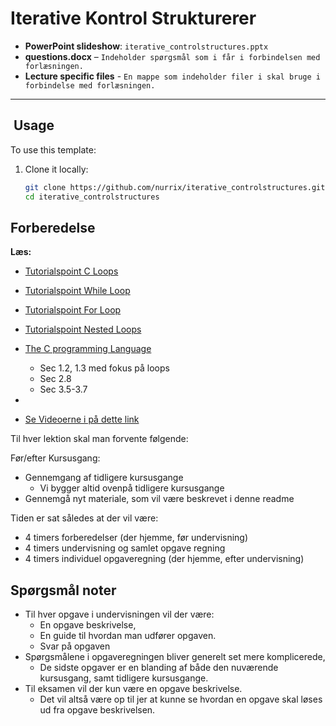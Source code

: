 # Iterative Kontrol Strukturerer

- **PowerPoint slideshow**: `iterative_controlstructures.pptx`
- **questions.docx** – `Indeholder spørgsmål som i får i forbindelsen med forlæsningen.`
- **Lecture specific files** - `En mappe som indeholder filer i skal bruge i forbindelse med forlæsningen.`
---

## ​ Usage

To use this template:

1. Clone it locally:
   ```bash
   git clone https://github.com/nurrix/iterative_controlstructures.git
   cd iterative_controlstructures

## Forberedelse

**Læs:**

- [Tutorialspoint C Loops](https://www.tutorialspoint.com/cprogramming/c_loops.htm)
- [Tutorialspoint While Loop ](https://www.tutorialspoint.com/cprogramming/c_while_loop.htm)
- [Tutorialspoint For Loop](https://www.tutorialspoint.com/cprogramming/c_for_loop.htm)
- [Tutorialspoint Nested Loops](https://www.tutorialspoint.com/cprogramming/c_nested_loops.htm)
- [The C programming Language](https://github.com/AAU-ST1-Programming/introduktion/blob/main/files/The%20C%20Programming%20Language.pdf)
  - Sec 1.2, 1.3 med fokus på loops
  - Sec 2.8
  - Sec 3.5-3.7
- 

- [Se Videoerne i på dette link](https://panopto.aau.dk/Panopto/Pages/Sessions/List.aspx?folderID=8b74191c-5c90-44f3-88eb-b2db008ce028)


Til hver lektion skal man forvente følgende:

Før/efter Kursusgang:
- Gennemgang af tidligere kursusgange
  - Vi bygger altid ovenpå tidligere kursusgange
- Gennemgå nyt materiale, som vil være beskrevet i denne readme

Tiden er sat således at der vil være:

- 4 timers forberedelser (der hjemme, før undervisning)
- 4 timers undervisning og samlet opgave regning
- 4 timers individuel opgaveregning (der hjemme, efter undervisning)

## Spørgsmål noter

- Til hver opgave i undervisningen vil der være:
  - En opgave beskrivelse,
  - En guide til hvordan man udfører opgaven.
  - Svar på opgaven
- Spørgsmålene i opgaveregningen bliver generelt set mere komplicerede, 
  - De sidste opgaver er en blanding af både den nuværende kursusgang, samt tidligere kursusgange.
- Til eksamen vil der kun være en opgave beskrivelse.
  - Det vil altså være op til jer at kunne se hvordan en opgave skal løses ud fra opgave beskrivelsen.
